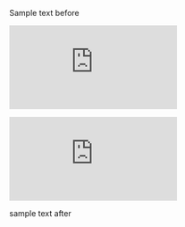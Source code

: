 Sample text before

![](https://github.com/jomaxx/remark-embedded-code-snippets/blob/78d8ec567422a9776beb2d48dd826189aed58267/prettier.config.js#L1-L2 "javascript")

![](https://github.com/razroo/razroo-fully-architected-dashboard/blob/master/libs/data-access/src/lib/%2Bstate/employees.actions.ts#L3-L9 "javascript")

sample text after
